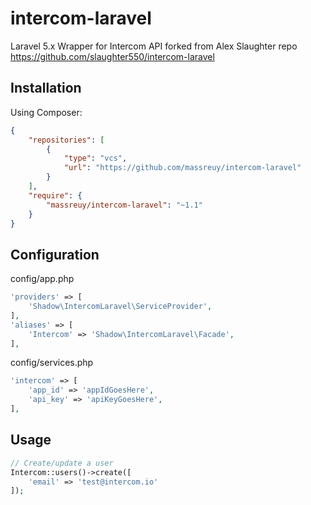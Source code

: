 # intercom-laravel
Laravel 5.x Wrapper for Intercom API forked from Alex Slaughter repo https://github.com/slaughter550/intercom-laravel

## Installation

Using Composer:
```json
{
    "repositories": [
        {
            "type": "vcs",
            "url": "https://github.com/massreuy/intercom-laravel"
        }
    ],
    "require": {
        "massreuy/intercom-laravel": "~1.1"
    }
}
```

## Configuration
config/app.php
```php
'providers' => [
    'Shadow\IntercomLaravel\ServiceProvider',
],
'aliases' => [
    'Intercom' => 'Shadow\IntercomLaravel\Facade',
],
```

config/services.php
```php
'intercom' => [
    'app_id' => 'appIdGoesHere',
    'api_key' => 'apiKeyGoesHere',
],
```

## Usage
```php
// Create/update a user
Intercom::users()->create([
    'email' => 'test@intercom.io'
]);
```
